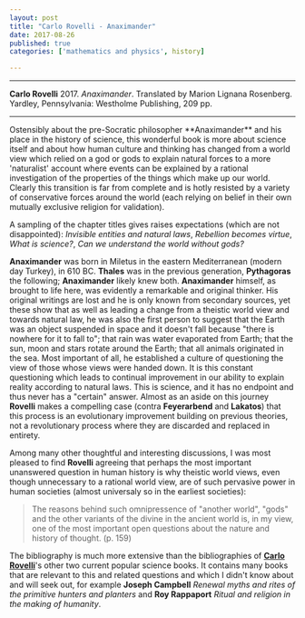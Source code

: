 ```yaml
---
layout: post
title: "Carlo Rovelli - Anaximander"
date: 2017-08-26
published: true
categories: ['mathematics and physics', history]

---
```



***
<b>Carlo Rovelli</b> 2017. _Anaximander_. Translated by Marion Lignana Rosenberg.  Yardley, Pennsylvania: Westholme Publishing, 209 pp.

***
<img align="right" src="http://www.westholmepublishing.com/images/books/First-Scientist.jpg" alt="">  
Ostensibly about the pre-Socratic philosopher **Anaximander** and his place in the history of science, this wonderful book is more about science itself and about how human culture and thinking has changed from a world view which relied on a god or gods to explain natural forces to a more 'naturalist' account where events can be explained by a rational investigation of the properties of the things which make up our world. Clearly this transition is far from complete and is hotly resisted by a variety of conservative forces around the world (each relying on belief in their own mutually exclusive religion for validation).       

A sampling of the chapter titles gives raises expectations (which are not disappointed): _Invisible entities and natural laws_, _Rebellion becomes virtue_, _What is science?_, _Can we understand the world without gods?_  

**Anaximander** was born in Miletus in the eastern Mediterranean (modern day Turkey), in 610 BC.  **Thales** was in the previous generation, **Pythagoras** the following; **Anaximander** likely knew both.  **Anaximander** himself, as brought to life here, was evidently a remarkable and original thinker.  His original writings are  lost and he is only known from secondary sources, yet these show that as well as leading a change from a theistic world view and towards natural law, he was also the first person to suggest that the Earth was an object suspended in space and it doesn't fall because "there is nowhere for it to fall to"; that rain was water evaporated from Earth; that the sun, moon and stars rotate around the Earth; that all animals originated in the sea.  Most important of all, he established a culture of questioning the view of those whose views were handed down.  It is this constant questioning which leads to continual improvement in our ability to explain reality according to natural laws.  This is science, and it has no endpoint and thus never has a "certain" answer.  Almost as an aside on this journey **Rovelli** makes a compelling case (contra **Feyerarbend** and **Lakatos**) that this process is an evolutionary improvement building on previous theories, not a revolutionary process where they are discarded and replaced in entirety.      

Among many other thoughtful and interesting discussions, I was most pleased to find **Rovelli** agreeing that perhaps the most important unanswered question in human history is why theistic world views, even though unnecessary to a rational world view, are of such pervasive power in human societies (almost universaly so in the earliest societies):

> The reasons behind such omnipressence of "another world", "gods" and the other variants of the divine in the ancient world is, in my view, one of the most important open questions about the nature and history of thought. (p. 159)


The bibliography is much more extensive than the bibliographies of [**Carlo Rovelli**](http://www.cpt.univ-mrs.fr/~rovelli/)'s other two current popular science books. It contains many books that are relevant to this and related questions and which I didn't know about and will seek out, for example **Joseph Campbell** _Renewal myths and rites of the primitive hunters and planters_ and **Roy Rappaport** _Ritual and religion in the making of humanity_. 
